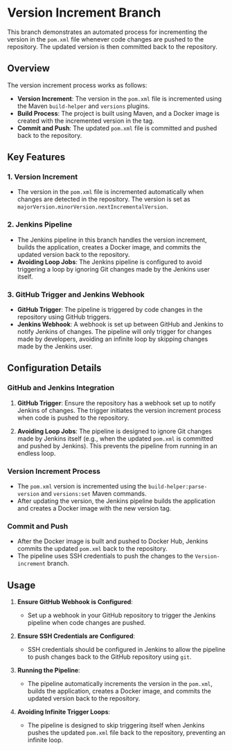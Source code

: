 # Version Increment Branch

This branch demonstrates an automated process for incrementing the version in the `pom.xml` file whenever code changes are pushed to the repository. The updated version is then committed back to the repository.

## Overview

The version increment process works as follows:
- **Version Increment**: The version in the `pom.xml` file is incremented using the Maven `build-helper` and `versions` plugins.
- **Build Process**: The project is built using Maven, and a Docker image is created with the incremented version in the tag.
- **Commit and Push**: The updated `pom.xml` file is committed and pushed back to the repository.

## Key Features

### 1. Version Increment
- The version in the `pom.xml` file is incremented automatically when changes are detected in the repository. The version is set as `majorVersion.minorVersion.nextIncrementalVersion`.

### 2. Jenkins Pipeline
- The Jenkins pipeline in this branch handles the version increment, builds the application, creates a Docker image, and commits the updated version back to the repository.
- **Avoiding Loop Jobs**: The Jenkins pipeline is configured to avoid triggering a loop by ignoring Git changes made by the Jenkins user itself.

### 3. GitHub Trigger and Jenkins Webhook
- **GitHub Trigger**: The pipeline is triggered by code changes in the repository using GitHub triggers.
- **Jenkins Webhook**: A webhook is set up between GitHub and Jenkins to notify Jenkins of changes. The pipeline will only trigger for changes made by developers, avoiding an infinite loop by skipping changes made by the Jenkins user.

## Configuration Details

### GitHub and Jenkins Integration
1. **GitHub Trigger**: Ensure the repository has a webhook set up to notify Jenkins of changes. The trigger initiates the version increment process when code is pushed to the repository.
   
2. **Avoiding Loop Jobs**: The pipeline is designed to ignore Git changes made by Jenkins itself (e.g., when the updated `pom.xml` is committed and pushed by Jenkins). This prevents the pipeline from running in an endless loop.

### Version Increment Process
- The `pom.xml` version is incremented using the `build-helper:parse-version` and `versions:set` Maven commands.
- After updating the version, the Jenkins pipeline builds the application and creates a Docker image with the new version tag.

### Commit and Push
- After the Docker image is built and pushed to Docker Hub, Jenkins commits the updated `pom.xml` back to the repository.
- The pipeline uses SSH credentials to push the changes to the `Version-increment` branch.

## Usage

1. **Ensure GitHub Webhook is Configured**:
   - Set up a webhook in your GitHub repository to trigger the Jenkins pipeline when code changes are pushed.

2. **Ensure SSH Credentials are Configured**:
   - SSH credentials should be configured in Jenkins to allow the pipeline to push changes back to the GitHub repository using `git`.

3. **Running the Pipeline**:
   - The pipeline automatically increments the version in the `pom.xml`, builds the application, creates a Docker image, and commits the updated version back to the repository.

4. **Avoiding Infinite Trigger Loops**:
   - The pipeline is designed to skip triggering itself when Jenkins pushes the updated `pom.xml` file back to the repository, preventing an infinite loop.
